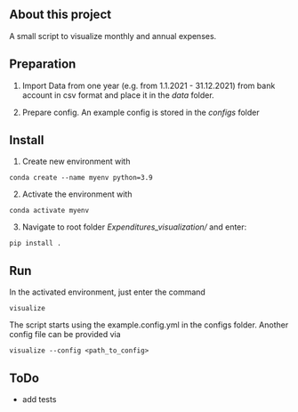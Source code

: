 ## About this project
A small script to visualize monthly and annual expenses.

## Preparation
1. Import Data from one year (e.g. from 1.1.2021 - 31.12.2021) from bank account in csv format and place it in the *data* folder.

2. Prepare config. An example config is stored in the *configs* folder

## Install
1. Create new environment with
```
conda create --name myenv python=3.9
```

2. Activate the environment with 
```
conda activate myenv
```

3. Navigate to root folder *Expenditures_visualization/* and enter:
```
pip install .
```

## Run
In the activated environment, just enter the command 
```
visualize
```
The script starts using the example.config.yml in the configs folder. Another config file can be provided via
```
visualize --config <path_to_config>
```


## ToDo
* add tests